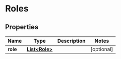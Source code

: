 
# Roles

## Properties
Name | Type | Description | Notes
------------ | ------------- | ------------- | -------------
**role** | [**List&lt;Role&gt;**](Role.md) |  |  [optional]




